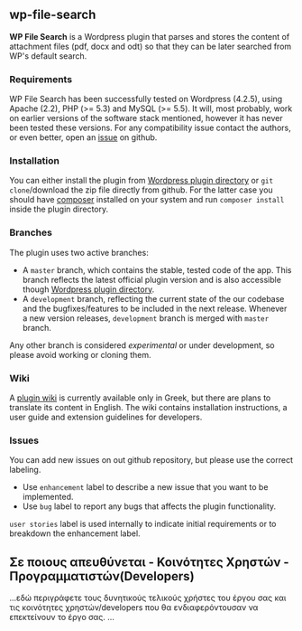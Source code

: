 ## wp-file-search
**WP File Search** is a Wordpress plugin that parses and stores the content of attachment files (pdf, docx and odt) so that they can be later searched from WP's default search.

### Requirements
WP File Search has been successfully tested on Wordpress (4.2.5), using Apache (2.2), PHP (>= 5.3) and MySQL (>= 5.5). It will, most probably, work on earlier versions of the software stack mentioned, however it has never been tested these versions. For any compatibility issue contact the authors, or even better, open an [issue](https://github.com/ellak-monades-aristeias/wp-file-search/issues) on github.

### Installation
You can either install the plugin from [Wordpress plugin directory](https://wordpress.org/plugins/) or `git clone`/download the zip file directly from github. For the latter case you should have [composer](http://getcomposer.org/) installed on your system and run `composer install` inside the plugin directory.

### Branches
The plugin uses two active branches:
 - A `master` branch, which contains the stable, tested code of the app. This branch reflects the latest official plugin version and is also accessible though [Wordpress plugin directory](https://wordpress.org/plugins/).
 - A `development` branch, reflecting the current state of the our codebase and the bugfixes/features to be included in the next release. Whenever a new version releases, `development` branch is merged with `master` branch.

Any other branch is considered *experimental* or under development, so please avoid working or cloning them.

### Wiki
A [plugin wiki](https://github.com/ellak-monades-aristeias/wp-file-search/wiki/%CE%94%CE%B9%CE%B1%CF%87%CE%B5%CE%AF%CF%81%CE%B9%CF%83%CE%B7-%CE%88%CF%81%CE%B3%CE%BF%CF%85) is currently available only in Greek, but there are plans to translate its content in English. The wiki contains installation instructions, a user guide and extension guidelines for developers.

### Issues
You can add new issues on out github repository, but please use the correct labeling.
 - Use `enhancement` label to describe a new issue that you want to be implemented.
 - Use `bug` label to report any bugs that affects the plugin functionality.

`user stories` label is used internally to indicate initial requirements or to breakdown the enhancement label.

## Σε ποιους απευθύνεται - Κοινότητες Χρηστών - Προγραμματιστών(Developers) ##
...εδώ περιγράφετε τους δυνητικούς τελικούς χρήστες του έργου σας και τις κοινότητες χρηστών/developers που θα ενδιαφερόντουσαν να επεκτείνουν το έργο σας. ...

